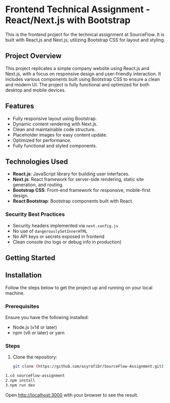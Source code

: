 # Frontend Technical Assignment - React/Next.js with Bootstrap

This is the frontend project for the technical assignment at SourceFlow. It is built with React.js and Next.js, utilizing Bootstrap CSS for layout and styling.


## Project Overview

This project replicates a simple company website using React.js and Next.js, with a focus on responsive design and user-friendly interaction. It includes various components built using Bootstrap CSS to ensure a clean and modern UI. The project is fully functional and optimized for both desktop and mobile devices.

## Features

- Fully responsive layout using Bootstrap.
- Dynamic content rendering with Next.js.
- Clean and maintainable code structure.
- Placeholder images for easy content update.
- Optimized for performance.
- Fully functional and styled components.

## Technologies Used

- **React.js**: JavaScript library for building user interfaces.
- **Next.js**: React framework for server-side rendering, static site generation, and routing.
- **Bootstrap CSS**: Front-end framework for responsive, mobile-first design.
- **React Bootstrap**: Bootstrap components built with React.

### Security Best Practices
- Security headers implemented via `next.config.js`
- No use of `dangerouslySetInnerHTML`
- No API keys or secrets exposed in frontend
- Clean console (no logs or debug info in production)

## Getting Started

## Installation

Follow the steps below to get the project up and running on your local machine.

### Prerequisites

Ensure you have the following installed:

- Node.js (v14 or later)
- npm (v6 or later) or yarn

### Steps

1. Clone the repository:

   ```bash
   git clone (https://github.com/asyrafibr/SourceFlow-Assignment.git)
 ```bash
1.cd sourceFlow-assignment
2.npm install
3.npm run dev
```

Open [http://localhost:3000](http://localhost:3000) with your browser to see the result.

